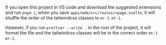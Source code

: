 If you open this project in VS code and download the suggested extensions and run `pnpm i`, when you save `apps/web/src/routes/+page.svelte`, it will shuffle the order of the tailwindcss classes to `mr-1 mt-1`.

However, if you run `prettier --write .` in the root of the project, it will format the file and the tailwindcss classes will be in the correct order `mt-1 mr-1`.